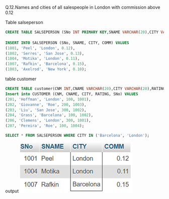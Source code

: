 Q.12.Names and cities of all salespeople in London with commission 
above 0.12 



Table salseperson

```sql
CREATE TABLE SALSEPERSON (SNo INT PRIMARY KEY,SNAME VARCHAR(20),CITY VARCHAR(50),COMM DECIMAL(3,2));

INSERT INTO SALSEPERSON (SNo, SNAME, CITY, COMM) VALUES
(1001, 'Peel', 'London', 0.12),
(1002, 'Serres', 'San Jose', 0.13),
(1004, 'Motika', 'London', 0.11),
(1007, 'Rafkin', 'Barcelona', 0.15),
(1003, 'Axelrod', 'New York', 0.10);

```
table customer

```sql
CREATE TABLE customer(CNM INT,CNAME VARCHAR(20),CITY VARCHAR(20),RATING INT, SNO INT,FOREIGN KEY(SNO)REFERENCES salseperson(SNO));
Insert into CUSTOMER (CNM, CNAME, CITY, RATING, SNo) VALUES
(201, 'Hoffman', 'London', 100, 1001),
(202, 'Giovanne', 'Roe', 200, 1003),
(203, 'Liu', 'San Jose', 300, 1002),
(204, 'Grass', 'Barcelona', 100, 1002),
(206, 'Clemens', 'London', 300, 1001),
(207, 'Pereira', 'Roe', 100, 1004);
```

```sql
SELECT * FROM SALSEPERSON WHERE CITY IN ('Barcelona', 'London');
```
output
![](ss\Screenshot_2024-10-06_010445.png)
